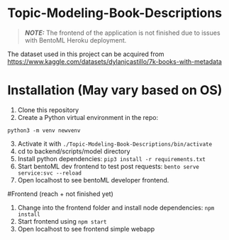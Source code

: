 # Topic-Modeling-Book-Descriptions

> **_NOTE:_** The frontend of the application is not finished due to issues with BentoML Heroku deployment.

The dataset used in this project can be acquired from https://www.kaggle.com/datasets/dylanjcastillo/7k-books-with-metadata
# Installation (May vary based on OS)

1. Clone this repository
2. Create a Python virtual environment in the repo:
```
python3 -m venv newvenv
```

3. Activate it with `./Topic-Modeling-Book-Descriptions/bin/activate`
4. cd to backend/scripts/model directory
5. Install python dependencies: `pip3 install -r requirements.txt`
6. Start bentoML dev frontend to test post requests: `bento serve service:svc --reload`
7. Open localhost to see bentoML developer frontend.

#Frontend (reach + not finished yet)
1. Change into the frontend folder and install node dependencies: `npm install`
2. Start frontend using `npm start`
3. Open localhost to see frontend simple webapp

